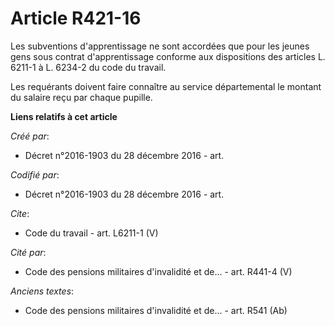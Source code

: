 # Article R421-16

Les subventions d'apprentissage ne sont accordées que pour les jeunes gens sous contrat d'apprentissage conforme aux
dispositions des articles L. 6211-1 à L. 6234-2 du code du travail.

Les requérants doivent faire connaître au service départemental le montant du salaire reçu par chaque pupille.

**Liens relatifs à cet article**

_Créé par_:

  - Décret n°2016-1903 du 28 décembre 2016 - art.

_Codifié par_:

  - Décret n°2016-1903 du 28 décembre 2016 - art.

_Cite_:

  - Code du travail - art. L6211-1 (V)

_Cité par_:

  - Code des pensions militaires d'invalidité et de... - art. R441-4 (V)

_Anciens textes_:

  - Code des pensions militaires d'invalidité et de... - art. R541 (Ab)

